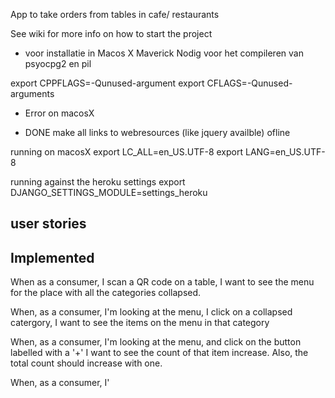 App to take orders from tables in cafe/ restaurants

See wiki for more info on how to start the project

* voor installatie in Macos X Maverick
Nodig voor het compileren van psyocpg2 en pil

export CPPFLAGS=-Qunused-argument
export CFLAGS=-Qunused-arguments

* Error on macosX

* DONE make all links to webresources (like jquery availble) ofline

running on macosX
export LC_ALL=en_US.UTF-8
export LANG=en_US.UTF-8

running against the heroku settings
export DJANGO_SETTINGS_MODULE=settings_heroku

user stories
------------

Implemented 
-----------

When as a consumer, I scan a QR code on a table, I want to see the menu for the place with all the categories collapsed.

When, as a consumer, I'm looking at the menu, I click on a collapsed catergory, I want to see the items on the menu in 
that category

When, as a consumer, I'm looking at the menu, and click on the button labelled with a '+' I want to see the count of
that item increase. Also, the total count should increase with one. 

When, as a consumer, I'